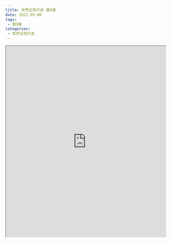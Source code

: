 ```yaml
---
title: 世界近现代史-第9章
date: 2022-05-06
tags:
 - 第9章
categories:
 - 世界近现代史
---
```




<iframe src="https://history.yourtools.icu/pdf/web/viewer.html?file=https://vkceyugu.cdn.bspapp.com/VKCEYUGU-98958311-3e7b-45a4-9247-ea869d6246c3/edb51d58-fe58-4b5b-9ad5-0f47d3c9f1b0.pdf" width="100%" height="600px"></iframe>
